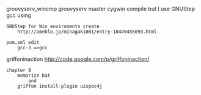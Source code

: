 

groovyserv_wincmp
	groovyserv master cygwin compile
	but I use GNUStep gcc using

	GNUStep for Win enviroments create
		http://ameblo.jp/minagaki001/entry-10449455093.html

	pom.xml edit
		gcc-3 =>gcc


griffoninaction
	http://code.google.com/p/griffoninaction/


	chapter 9
		memorize bat
			and 
		griffon install-plugin uispec4j

